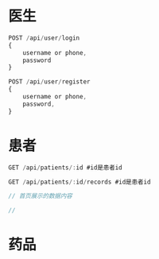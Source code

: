 # 医生
```js
POST /api/user/login
{
    username or phone,
    password
}

POST /api/user/register
{
    username or phone,
    password,
}
```

# 患者
```js
GET /api/patients/:id #id是患者id

GET /api/patients/:id/records #id是患者id

// 首页展示的数据内容

// 
```

# 药品
```js

```
